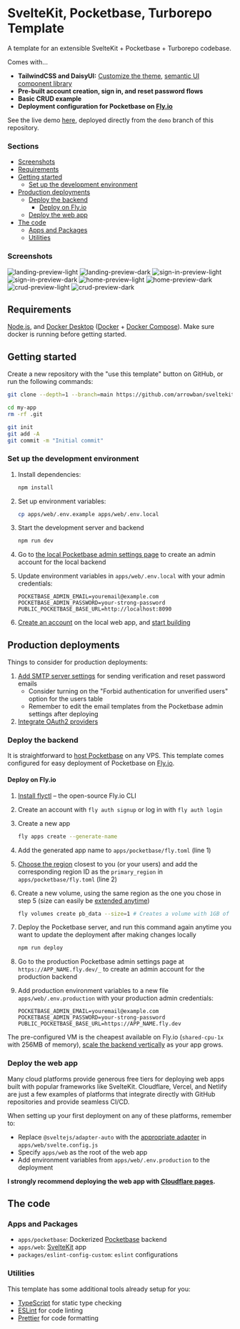 # SvelteKit, Pocketbase, Turborepo Template

A template for an extensible SvelteKit + Pocketbase + Turborepo codebase.

Comes with...

- **TailwindCSS and DaisyUI:** [Customize the theme](https://daisyui.com/docs/themes), [semantic UI component library](https://daisyui.com)
- **Pre-built account creation, sign in, and reset password flows**
- **Basic CRUD example**
- **Deployment configuration for Pocketbase on [Fly.io](https://fly.io)**

See the live demo [here](https://sveltekit-pocketbase-turborepo-template.pages.dev), deployed directly from the `demo` branch of this repository.

### Sections

- [Screenshots](#screenshots)
- [Requirements](#requirements)
- [Getting started](#getting-started)
  - [Set up the development environment](#set-up-the-development-environment)
- [Production deployments](#production-deployments)
  - [Deploy the backend](#deploy-the-backend)
    - [Deploy on Fly.io](#deploy-on-flyio)
  - [Deploy the web app](#deploy-the-web-app)
- [The code](#the-code)
  - [Apps and Packages](#apps-and-packages)
  - [Utilities](#utilities)

### Screenshots

![landing-preview-light](https://github.com/user-attachments/assets/497ca0f4-90ed-422c-8997-7fbd3b85f0a6)
![landing-preview-dark](https://github.com/user-attachments/assets/d9995fdf-7c81-4679-bf81-aef7dfd24401)
![sign-in-preview-light](https://github.com/user-attachments/assets/0a183d67-9f0e-404c-9ad9-69d3edf94466)
![sign-in-preview-dark](https://github.com/user-attachments/assets/f08f06ee-4701-4019-bfe8-50fe7db223f6)
![home-preview-light](https://github.com/user-attachments/assets/f4fc8e66-c5b7-4431-bc68-5d38b2120914)
![home-preview-dark](https://github.com/user-attachments/assets/7fc86aa1-273a-49c6-8794-b1d178af0324)
![crud-preview-light](https://github.com/user-attachments/assets/e26d22f9-4b8b-41ea-93ae-0f005fa7d6bd)
![crud-preview-dark](https://github.com/user-attachments/assets/54a0e7a5-b13c-4bfa-b2f8-6e84d551a4fb)

## Requirements

[Node.js](https://nodejs.org), and [Docker Desktop](https://www.docker.com/products/docker-desktop) ([Docker](https://www.docker.com) + [Docker Compose](https://docs.docker.com/compose)). Make sure docker is running before getting started.

## Getting started

Create a new repository with the "use this template" button on GitHub, or run the following commands:

```sh
git clone --depth=1 --branch=main https://github.com/arrowban/sveltekit-pocketbase-turborepo-template.git my-app

cd my-app
rm -rf .git

git init
git add -A
git commit -m "Initial commit"
```

### Set up the development environment

1.  Install dependencies:

    ```sh
    npm install
    ```

2.  Set up environment variables:

    ```sh
    cp apps/web/.env.example apps/web/.env.local
    ```

3.  Start the development server and backend

    ```sh
    npm run dev
    ```

4.  Go to [the local Pocketbase admin settings page](http://localhost:8090/_) to create an admin account for the local backend
5.  Update environment variables in `apps/web/.env.local` with your admin credentials:

    ```
    POCKETBASE_ADMIN_EMAIL=youremail@example.com
    POCKETBASE_ADMIN_PASSWORD=your-strong-password
    PUBLIC_POCKETBASE_BASE_URL=http://localhost:8090
    ```

6.  [Create an account](http://localhost:5173/create-account) on the local web app, and [start building](http://localhost:5173/home)

## Production deployments

Things to consider for production deployments:

1. [Add SMTP server settings](https://pocketbase.io/docs/going-to-production/#use-smtp-mail-server) for sending verification and reset password emails
   - Consider turning on the "Forbid authentication for unverified users" option for the users table
   - Remember to edit the email templates from the Pocketbase admin settings after deploying
2. [Integrate OAuth2 providers](https://pocketbase.io/docs/authentication/#oauth2-integration)

### Deploy the backend

It is straightforward to [host Pocketbase](https://pocketbase.io/docs/going-to-production/#deployment-strategies) on any VPS. This template comes configured for easy deployment of Pocketbase on [Fly.io](https://fly.io).

#### Deploy on Fly.io

1. [Install flyctl](https://fly.io/docs/flyctl/install) – the open-source Fly.io CLI
2. Create an account with `fly auth signup` or log in with `fly auth login`
3. Create a new app

   ```sh
   fly apps create --generate-name
   ```

4. Add the generated app name to `apps/pocketbase/fly.toml` (line 1)
5. [Choose the region](https://fly.io/docs/reference/regions) closest to you (or your users) and add the corresponding region ID as the `primary_region` in `apps/pocketbase/fly.toml` (line 2)
6. Create a new volume, using the same region as the one you chose in step 5 (size can easily be [extended anytime](https://fly.io/docs/volumes/volume-manage/#extend-a-volume))

   ```sh
   fly volumes create pb_data --size=1 # Creates a volume with 1GB of storage
   ```

7. Deploy the Pocketbase server, and run this command again anytime you want to update the deployment after making changes locally

   ```sh
   npm run deploy
   ```

8. Go to the production Pocketbase admin settings page at `https://APP_NAME.fly.dev/_` to create an admin account for the production backend
9. Add production environment variables to a new file `apps/web/.env.production` with your production admin credentials:

   ```
   POCKETBASE_ADMIN_EMAIL=youremail@example.com
   POCKETBASE_ADMIN_PASSWORD=your-strong-password
   PUBLIC_POCKETBASE_BASE_URL=https://APP_NAME.fly.dev
   ```

The pre-configured VM is the cheapest available on Fly.io (`shared-cpu-1x` with 256MB of memory), [scale the backend vertically](https://fly.io/docs/launch/scale-machine) as your app grows.

### Deploy the web app

Many cloud platforms provide generous free tiers for deploying web apps built with popular frameworks like SvelteKit. Cloudflare, Vercel, and Netlify are just a few examples of platforms that integrate directly with GitHub repositories and provide seamless CI/CD.

When setting up your first deployment on any of these platforms, remember to:

- Replace `@sveltejs/adapter-auto` with the [appropriate adapter](https://kit.svelte.dev/docs/adapters) in `apps/web/svelte.config.js`
- Specify `apps/web` as the root of the web app
- Add environment variables from `apps/web/.env.production` to the deployment

**I strongly recommend deploying the web app with [Cloudflare pages](https://pages.cloudflare.com).**

## The code

### Apps and Packages

- `apps/pocketbase`: Dockerized [Pocketbase](https://pocketbase.io) backend
- `apps/web`: [SvelteKit](https://kit.svelte.dev) app
- `packages/eslint-config-custom`: `eslint` configurations

### Utilities

This template has some additional tools already setup for you:

- [TypeScript](https://www.typescriptlang.org) for static type checking
- [ESLint](https://eslint.org) for code linting
- [Prettier](https://prettier.io) for code formatting
